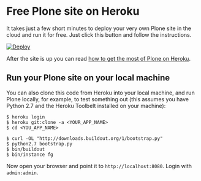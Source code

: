 Free Plone site on Heroku
=========================

It takes just a few short minutes to deploy your very own Plone site in the
cloud and run it for free. Just click this button and follow the instructions.

[![Deploy](https://www.herokucdn.com/deploy/button.png)](https://heroku.com/deploy?template=https://github.com/plone/heroku-button-plone/tree/5.0b1)

After the site is up you can read [how to get the most of Plone on Heroku](https://github.com/plone/heroku-buildpack-plone#sparkles-bonus-karma-points-sparkles).


Run your Plone site on your local machine
-----------------------------------------

You can also clone this code from Heroku into your local machine, and run Plone locally, for example, to test something out (this assumes you have Python 2.7 and the Heroku Toolbelt installed on your machine):

    $ heroku login
    $ heroku git:clone -a <YOUR_APP_NAME>
    $ cd <YOU_APP_NAME>

    $ curl -OL "http://downloads.buildout.org/1/bootstrap.py"
    $ python2.7 bootstrap.py
    $ bin/buildout
    $ bin/instance fg

Now open your browser and point it to ``http://localhost:8080``. Login with
`admin:admin`.
